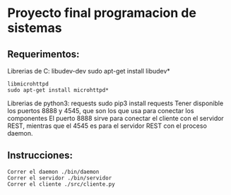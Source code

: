 Proyecto final programacion de sistemas
======================

Requerimentos:
---------------
Librerias de C:
	libudev-dev
	sudo apt-get install libudev*

	libmicrohttpd
	sudo apt-get install microhttpd*

Librerias de python3:
	requests
	sudo pip3 install requests
Tener disponible los puertos 8888 y 4545, que son los que usa para conectar los componentes
El puerto 8888 sirve para conectar el cliente con el servidor REST, mientras que el 4545 es para
el servidor REST con el proceso daemon.


Instrucciones:
---------------
	Correr el daemon ./bin/daemon
	Correr el servidor ./bin/servidor
	Correr el cliente ./src/cliente.py


